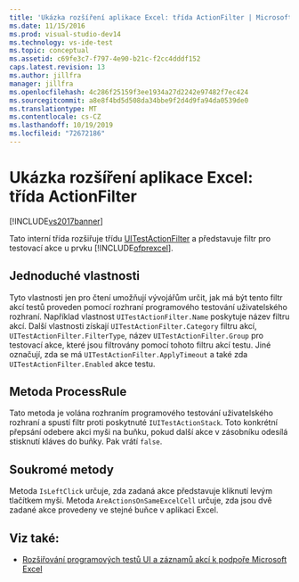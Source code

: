 ```yaml
---
title: 'Ukázka rozšíření aplikace Excel: třída ActionFilter | Microsoft Docs'
ms.date: 11/15/2016
ms.prod: visual-studio-dev14
ms.technology: vs-ide-test
ms.topic: conceptual
ms.assetid: c69fe3c7-f797-4e90-b21c-f2cc4dddf152
caps.latest.revision: 13
ms.author: jillfra
manager: jillfra
ms.openlocfilehash: 4c286f25159f3ee1934a27d2242e97482f7ec424
ms.sourcegitcommit: a8e8f4bd5d508da34bbe9f2d4d9fa94da0539de0
ms.translationtype: MT
ms.contentlocale: cs-CZ
ms.lasthandoff: 10/19/2019
ms.locfileid: "72672186"
---
```

# <a name="sample-excel-extension-actionfilter-class"></a>Ukázka rozšíření aplikace Excel: třída ActionFilter
[!INCLUDE[vs2017banner](../includes/vs2017banner.md)]

Tato interní třída rozšiřuje třídu [UITestActionFilter](/previous-versions/visualstudio/visual-studio-2012/dd985757(v=vs.110)) a představuje filtr pro testovací akce u prvku [!INCLUDE[ofprexcel](../includes/ofprexcel-md.md)].

## <a name="simple-properties"></a>Jednoduché vlastnosti
 Tyto vlastnosti jen pro čtení umožňují vývojářům určit, jak má být tento filtr akcí testů proveden pomocí rozhraní programového testování uživatelského rozhraní. Například vlastnost `UITestActionFilter.Name` poskytuje název filtru akcí. Další vlastnosti získají `UITestActionFilter.Category` filtru akcí, `UITestActionFilter.FilterType`, název `UITestActionFilter.Group` pro testovací akce, které jsou filtrovány pomocí tohoto filtru akcí testu. Jiné označují, zda se má `UITestActionFilter.ApplyTimeout` a také zda `UITestActionFilter.Enabled` akce testu.

## <a name="processrule-method"></a>Metoda ProcessRule
 Tato metoda je volána rozhraním programového testování uživatelského rozhraní a spustí filtr proti poskytnuté `IUITestActionStack`. Toto konkrétní přepsání odebere akci myši na buňku, pokud další akce v zásobníku odesílá stisknutí kláves do buňky. Pak vrátí `false`.

## <a name="private-methods"></a>Soukromé metody
 Metoda `IsLeftClick` určuje, zda zadaná akce představuje kliknutí levým tlačítkem myši. Metoda `AreActionsOnSameExcelCell` určuje, zda jsou dvě zadané akce provedeny ve stejné buňce v aplikaci Excel.

## <a name="see-also"></a>Viz také:

- [Rozšiřování programových testů UI a záznamů akcí k podpoře Microsoft Excel](../test/extending-coded-ui-tests-and-action-recordings-to-support-microsoft-excel.md)
